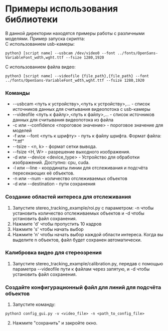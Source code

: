 # Примеры использования библиотеки

В данной директории находятся примеры работы с различными моделями.
Пример запуска скрипта:  
С использованием usb-камеры:
```angular2html
python3 [script name] --usbcam /dev/video0 --font ../fonts/OpenSans-VariableFont_wdth,wght.ttf --fsize 1280,1920
```   
С использованием файла видео:
```angular2html
python3 [script name] --videofile {file_path},{file_path} --font ../fonts/OpenSans-VariableFont_wdth,wght.ttf --fsize 1280,1920
```

### Команды

* --usbcam <путь к устройству>,<путь к устройству>,... - список источников данных для считывания видеопотока с usb-камеры
* --videofile <путь к файлу>,<путь к файлу>,... - список источников данных для считывания видеопотока из файла
* -c или --confidence <пороговое значение> - пороговое значение для моделей
* -f или --font <путь к шрифту> - путь к файлу шрифта. Формат файла: "*.ttf"   
* --tsize - <n, k> - формат сетки вывода.
* --fsize <H, W> - разрешение выходного изображения.
* -d или --device <device_type> - Устройство для обработки изображений. Доступно: cpu, cuda.
* -l или --line - координаты линии для отслеживания и подсчёта пересекающих её объектов.
* -n или --num - количество отслеживаемых объектов
* -d или --destination - пути сохранения



### Создание областей интереса для отслеживания
1. Запустите stereo_tracking_example/roi.py с параметром: -n  чтобы установить количество отслеживаемых объектов и -d чтобы установить файл сохранения.
2. Нажмите 'd' чтобы пропустить 10 кадров
3. Нажмите 's' чтобы начать выбор
4. Нажмите 'n' чтобы начать выбор каждой области интереса. Когда вы выделите n объектов, файл будет сохранен автоматически. 


### Калибровка видео для стереозрения
1. Запустите stereo_tracking_example/calibration.py, передав с помощью параметра --videofile пути к файлам через запятую, и -d чтобы установить файл сохранения.


### Создайте конфигурационный файл для линий для подсчёта объектов
1. Запустите команду:
```
python3 config_gui.py -v <video_file> -n <path_to_config_file>
```
2. Нажмите "сохранить" и закройте окно.

